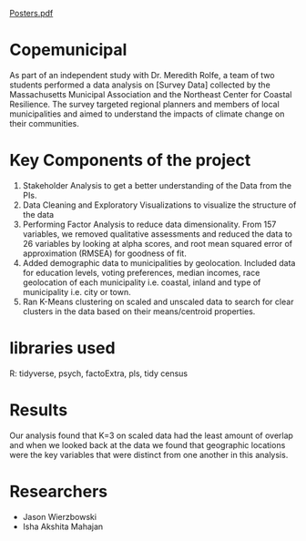 [Posters.pdf](https://github.com/Isha-Mahajan12/copemunicipal/files/9227794/Posters.pdf)
# Copemunicipal

As part of an independent study with Dr. Meredith Rolfe, a team of two students performed a data analysis on [Survey Data] collected by the Massachusetts Municipal Association and the Northeast Center for Coastal Resilience. The survey targeted regional planners and members of local municipalities and aimed to understand the impacts of climate change on their communities. 

# Key Components of the project 
1. Stakeholder Analysis to get a better understanding of the Data from the PIs.
2. Data Cleaning and Exploratory Visualizations to visualize the structure of the data 
3. Performing Factor Analysis to reduce data dimensionality. From 157 variables, we removed qualitative assessments and reduced the data to 26 variables by looking at alpha scores, and root mean squared error of approximation (RMSEA) for goodness of fit. 
4. Added demographic data to municipalities by geolocation. Included data for education levels, voting preferences, median incomes, race geolocation of each municipality i.e. coastal, inland and type of municipality i.e. city or town. 
5. Ran K-Means clustering on scaled and unscaled data to search for clear clusters in the data based on their means/centroid properties. 

# libraries used
R: tidyverse, psych, factoExtra, pls, tidy census

# Results
Our analysis found that K=3 on scaled data had the least amount of overlap and when we looked back at the data we found that geographic locations were the key variables that were distinct from one another in this analysis.


# Researchers 
- Jason Wierzbowski
- Isha Akshita Mahajan

